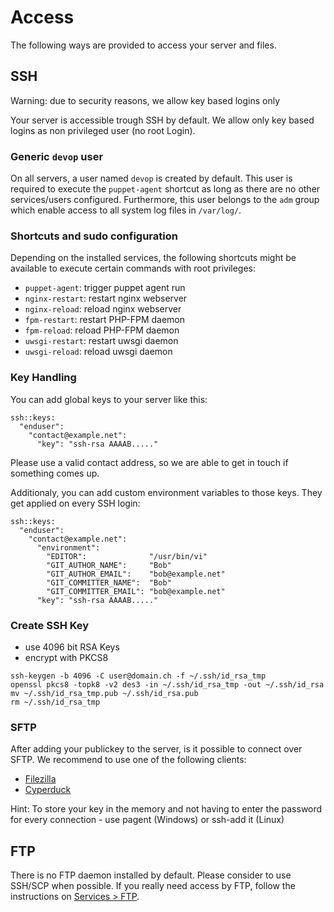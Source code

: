 # Access

The following ways are provided to access your server and files.

## SSH

Warning: due to security reasons, we allow key based logins only

Your server is accessible trough SSH by default. We allow only key based logins as non privileged user (no root Login).


### Generic `devop` user

On all servers, a user named `devop` is created by default. This user is required to execute the `puppet-agent` shortcut as long as there are no other services/users configured. Furthermore, this user belongs to the `adm` group which enable access to all system log files in `/var/log/`.


### Shortcuts and sudo configuration

Depending on the installed services, the following shortcuts might be available to execute certain commands with root privileges:

* `puppet-agent`: trigger puppet agent run
* `nginx-restart`: restart nginx webserver
* `nginx-reload`: reload nginx webserver
* `fpm-restart`: restart PHP-FPM daemon
* `fpm-reload`: reload PHP-FPM daemon
* `uwsgi-restart`: restart uwsgi daemon
* `uwsgi-reload`: reload uwsgi daemon


### Key Handling

You can add global keys to your server like this:

```
ssh::keys:
  "enduser":
    "contact@example.net":
      "key": "ssh-rsa AAAAB....."
```

Please use a valid contact address, so we are able to get in touch if something comes up.

Additionaly, you can add custom environment variables to those keys. They get applied on every SSH login:

```
ssh::keys:
  "enduser":
    "contact@example.net":
      "environment":
        "EDITOR":              "/usr/bin/vi"
        "GIT_AUTHOR_NAME":     "Bob"
        "GIT_AUTHOR_EMAIL":    "bob@example.net"
        "GIT_COMMITTER_NAME":  "Bob"
        "GIT_COMMITTER_EMAIL": "bob@example.net"
      "key": "ssh-rsa AAAAB....."
```

### Create SSH Key

* use 4096 bit RSA Keys
* encrypt with PKCS8

```
ssh-keygen -b 4096 -C user@domain.ch -f ~/.ssh/id_rsa_tmp
openssl pkcs8 -topk8 -v2 des3 -in ~/.ssh/id_rsa_tmp -out ~/.ssh/id_rsa
mv ~/.ssh/id_rsa_tmp.pub ~/.ssh/id_rsa.pub
rm ~/.ssh/id_rsa_tmp 
```

### SFTP

After adding your publickey to the server, is it possible to connect over SFTP.
We recommend to use one of the following clients:

* [Filezilla](https://filezilla-project.org)
* [Cyperduck](https://cyberduck.io)

Hint: To store your key in the memory and not having to enter the password for every connection -  use pagent (Windows) or ssh-add it (Linux)


## FTP

There is no FTP daemon installed by default. Please consider to use SSH/SCP when possible. If you really need access by FTP, follow the instructions on [Services > FTP](/services/ftp.md).

